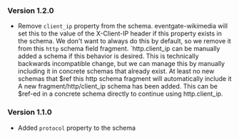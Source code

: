 ### Version 1.2.0
- Remove `client_ip` property from the schema.
  eventgate-wikimedia will set this to the value of the X-Client-IP header
  if this property exists in the schema. We don't want to always do this by
  default, so we remove it from this `http` schema field fragment.
  `http.client_ip can be manually added a schema if this behavior is desired.
  This is technically backwards incompatible change, but we can manage this
  by manually including it in concrete schemas that already exist.  At least
  no new schemas that $ref this http schema fragment will automatically include it
  A new fragment/http/client_ip schema has been added.  This can be $ref-ed
  in a concrete schema directly to continue using http.client_ip.

### Version 1.1.0
- Added `protocol` property to the schema
